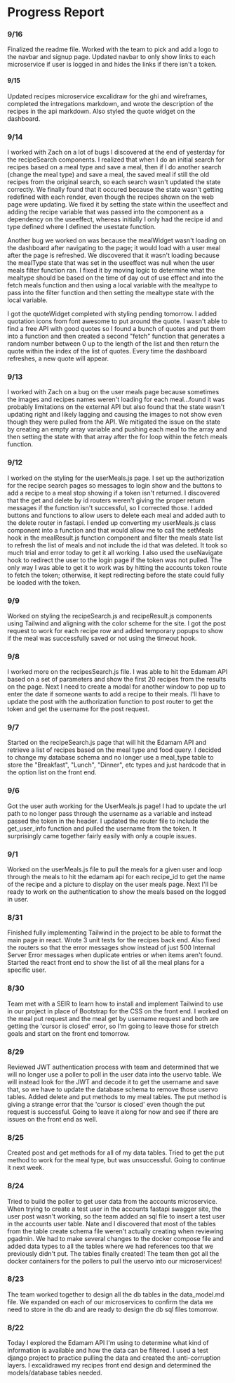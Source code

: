 # Progress Report

### 9/16

Finalized the readme file. Worked with the team to pick and add a logo to the navbar and signup page. Updated navbar to only show links to each microservice if user is logged in and hides the links if there isn't a token.

#### 9/15

Updated recipes microservice excalidraw for the ghi and wireframes, completed the intregations markdown, and wrote the description of the recipes in the api markdown. Also styled the quote widget on the dashboard.

### 9/14

I worked with Zach on a lot of bugs I discovered at the end of yesterday for the recipeSearch components. I realized that when I do an initial search for recipes based on a meal type and save a meal, then if I do another search (change the meal type) and save a meal, the saved meal if still the old recipes from the original search, so each search wasn't updated the state correctly. We finally found that it occured because the state wasn't getting redefined with each render, even though the recipes shown on the web page were updating. We fixed it by setting the state within the useeffect and adding the recipe variable that was passed into the component as a dependency on the useeffect, whereas initially I only had the recipe id and type defined where I defined the usestate function.

Another bug we worked on was because the mealWidget wasn't loading on the dashboard after navigating to the page; it would load with a user meal after the page is refreshed. We discovered that it wasn't loading because the mealType state that was set in the useeffect was null when the user meals filter function ran. I fixed it by moving logic to determine what the mealtype should be based on the time of day out of use effect and into the fetch meals function and then using a local variable with the mealtype to pass into the filter function and then setting the mealtype state with the local variable.

I got the quoteWidget completed with styling pending tomorrow. I added quotation icons from font awesome to put around the quote. I wasn't able to find a free API with good quotes so I found a bunch of quotes and put them into a function and then created a second "fetch" function that generates a random number between 0 up to the length of the list and then return the quote within the index of the list of quotes. Every time the dashboard refreshes, a new quote will appear.

### 9/13

I worked with Zach on a bug on the user meals page because sometimes the images and recipes names weren't loading for each meal...found it was probably limitations on the external API but also found that the state wasn't updating right and likely lagging and causing the images to not show even though they were pulled from the API. We mitigated the issue on the state by creating an empty array variable and pushing each meal to the array and then setting the state with that array after the for loop within the fetch meals function.

### 9/12

I worked on the styling for the userMeals.js page. I set up the authorization for the recipe search pages so messages to login show and the buttons to add a recipe to a meal stop showing if a token isn't returned. I discovered that the get and delete by id routers weren't giving the proper return messages if the function isn't successful, so I corrected those. I added buttons and functions to allow users to delete each meal and added auth to the delete router in fastapi. I ended up converting my userMeals.js class component into a function and that would allow me to call the setMeals hook in the mealResult.js function component and filter the meals state list to refresh the list of meals and not include the id that was deleted. It took so much trial and error today to get it all working. I also used the useNavigate hook to redirect the user to the login page if the token was not pulled. The only way I was able to get it to work was by hitting the accounts token route to fetch the token; otherwise, it kept redirecting before the state could fully be loaded with the token.

### 9/9

Worked on styling the recipeSearch.js and recipeResult.js components using Tailwind and aligning with the color scheme for the site. I got the post request to work for each recipe row and added temporary popups to show if the meal was successfully saved or not using the timeout hook.

### 9/8

I worked more on the recipesSearch.js file. I was able to hit the Edamam API based on a set of parameters and show the first 20 recipes from the results on the page. Next I need to create a modal for another window to pop up to enter the date if someone wants to add a recipe to their meals. I'll have to update the post with the authorization function to post router to get the token and get the username for the post request.

### 9/7

Started on the recipeSearch.js page that will hit the Edamam API and retrieve a list of recipes based on the meal type and food query. I decided to change my database schema and no longer use a meal_type table to store the "Breakfast", "Lunch", "Dinner", etc types and just hardcode that in the option list on the front end.

### 9/6

Got the user auth working for the UserMeals.js page! I had to update the url path to no longer pass through the username as a variable and instead passed the token in the header. I updated the router file to include the get_user_info function and pulled the username from the token. It surprisingly came together fairly easily with only a couple issues.

### 9/1

Worked on the userMeals.js file to pull the meals for a given user and loop through the meals to hit the edamam api for each recipe_id to get the name of the recipe and a picture to display on the user meals page. Next I'll be ready to work on the authentication to show the meals based on the logged in user.

### 8/31

Finished fully implementing Tailwind in the project to be able to format the main page in react. Wrote 3 unit tests for the recipes back end. Also fixed the routers so that the error messages show instead of just 500 Internal Server Error messages when duplicate entries or when items aren't found.
Started the react front end to show the list of all the meal plans for a specific user.

### 8/30

Team met with a SEIR to learn how to install and implement Tailwind to use in our project in place of Bootstrap for the CSS on the front end. I worked on the meal put request and the meal get by username request and both are getting the 'cursor is closed' error, so I'm going to leave those for stretch goals and start on the front end tomorrow.

### 8/29

Reviewed JWT authentication process with team and determined that we will no longer use a poller to poll in the user data into the uservo table. We will instead look for the JWT and decode it to get the username and save that, so we have to update the database schema to remove those uservo tables. Added delete and put methods to my meal tables. The put method is giving a strange error that the 'cursor is closed' even though the put request is successful. Going to leave it along for now and see if there are issues on the front end as well.

### 8/25

Created post and get methods for all of my data tables. Tried to get the put method to work for the meal type, but was unsuccessful. Going to continue it next week.

### 8/24

Tried to build the poller to get user data from the accounts microservice. When trying to create a test user in the accounts fastapi swagger site, the user post wasn't working, so the team added an sql file to insert a test user in the accounts user table. Nate and I discovered that most of the tables from the table create schema file weren't actually creating when reviewing pgadmin. We had to make several changes to the docker compose file and added data types to all the tables where we had references too that we previously didn't put. The tables finally created! The team then got all the docker containers for the pollers to pull the uservo into our microservices!

### 8/23

The team worked together to design all the db tables in the data_model.md file. We expanded on each of our microservices to confirm the data we need to store in the db and are ready to design the db sql files tomorrow.

### 8/22

Today I explored the Edamam API I'm using to determine what kind of information is available and how the data can be filtered. I used a test django project to practice pulling the data and created the anti-corruption layers. I excalidrawed my recipes front end design and determined the models/database tables needed.
